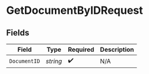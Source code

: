 # GetDocumentByIDRequest


## Fields

| Field              | Type               | Required           | Description        |
| ------------------ | ------------------ | ------------------ | ------------------ |
| `DocumentID`       | *string*           | :heavy_check_mark: | N/A                |